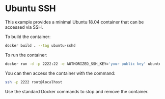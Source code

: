 # Ubuntu SSH

This example provides a minimal Ubuntu 18.04 container that can be
accessed via SSH.

To build the container:

```sh
docker build . --tag ubuntu-sshd
```

To run the container:

```sh
docker run -d -p 2222:22 -e AUTHORIZED_SSH_KEY='your public key' ubuntu-sshd
```

You can then access the container with the command:

```sh
ssh -p 2222 root@localhost
```

Use the standard Docker commands to stop and remove the container.

